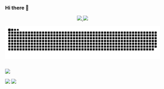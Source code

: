 ### Hi there 👋

<div align="center">
  <a href="https://github.com/LeandroCordeiro97">
  <img height="180em" src="https://github-readme-stats.vercel.app/api?username=LeandroCordeiro97&show_icons=true&theme=cobalt&include_all_commits=true&count_private=true"/>
  <img height="180em" src="https://github-readme-stats.vercel.app/api/top-langs/?username=LeandroCordeiro97&layout=compact&langs_count=7&theme=cobalt"/>
</div>
 
   ![Snake animation](https://github.com/ellen2121/ellen2121/blob/output/github-contribution-grid-snake.svg)
  
</div>

##
 
<div style="display: inline_block">
 
  <a href="https://www.instagram.com/leandroc0rdeir0/" target="_blank"><img src="https://img.shields.io/badge/-Instagram-%23E4405F?style=for-the-badge&logo=instagram&logoColor=white" target="_blank"></a>
 

  <a href = "leandrocordeiro97@live.com.pt"><img src="https://img.shields.io/badge/-Gmail-%23333?style=for-the-badge&logo=gmail&logoColor=white" target="_blank"></a>
  <a href="https://www.linkedin.com/in/leandro-cordeiro-8a7715151/" target="_blank"><img src="https://img.shields.io/badge/-LinkedIn-%230077B5?style=for-the-badge&logo=linkedin&logoColor=white" target="_blank"></a> 
 
